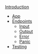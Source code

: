 [Introduction](./introduction.md)
- [App](./app.md)
- [Endpoints](./endpoints.md)
    - [Input](./input.md)
    - [Output](./output.md)
    - [Error]()
    - [Panic]()
- [Testing]()
